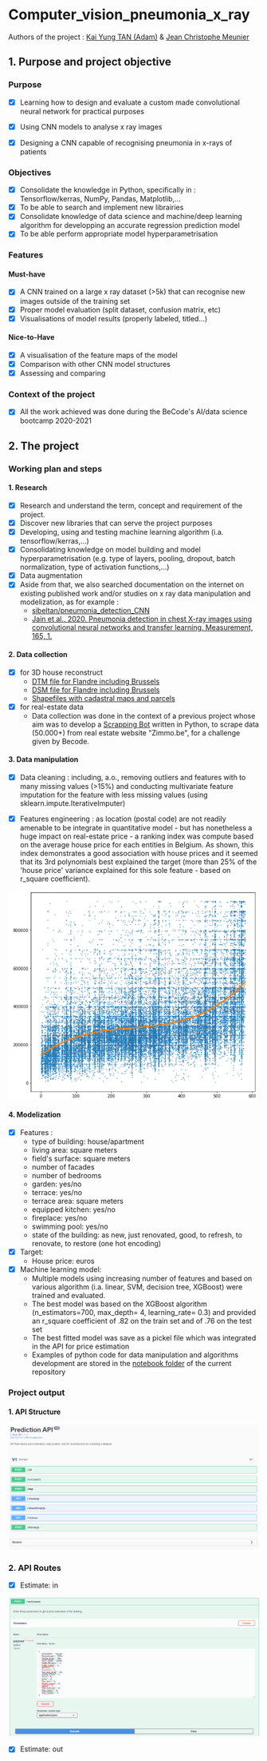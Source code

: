 # Computer_vision_pneumonia_x_ray

Authors of the project : [Kai Yung TAN (Adam)](https://github.com/kaiyungtan) & [Jean Christophe Meunier](https://github.com/jcmeunier77) 

## 1. Purpose and project objective 

### Purpose 
- [x] Learning how to design and evaluate a custom made convolutional neural network for practical purposes
- [x] Using CNN models to analyse x ray images
- [x] Designing a CNN capable of recognising pneumonia in x-rays of patients


### Objectives 

- [x] Consolidate the knowledge in Python, specifically in : Tensorflow/kerras, NumPy, Pandas, Matplotlib,...
- [x] To be able to search and implement new librairies
- [x] Consolidate knowledge of data science and machine/deep learning algorithm for developping an accurate regression prediction model
- [x] To be able perform appropriate model hyperparametrisation

### Features 
#### Must-have 
- [x] A CNN trained on a large x ray dataset (>5k) that can recognise new images outside of the training set
- [x] Proper model evaluation (split dataset, confusion matrix, etc)
- [x] Visualisations of model results (properly labeled, titled...)

#### Nice-to-Have
- [x] A visualisation of the feature maps of the model
- [x] Comparison with other CNN model structures
- [x] Assessing and comparing

### Context of the project 
- [x] All the work achieved was done during the BeCode's AI/data science bootcamp 2020-2021

## 2. The project 
### Working plan and steps 
#### 1. Research 
- [x] Research and understand the term, concept and requirement of the project.
- [x] Discover new libraries that can serve the project purposes 
- [x] Developing, using and testing machine learning algorithm (i.a. tensorflow/kerras,...)
- [x] Consolidating knowledge on model building and model hyperparametrisation (e.g. type of layers, pooling, dropout, batch normalization, type of activation functions,...)
- [x] Data augmentation
- [x] Aside from that, we also searched documentation on the internet on existing published work and/or studies on x ray data manipulation and modelization, as for example : 
  - [sibeltan/pneumonia_detection_CNN](https://github.com/sibeltan/pneumonia_detection_CNN)
  - [Jain et al., 2020. Pneumonia detection in chest X-ray images using convolutional neural networks and transfer learning. Measurement, 165, 1.](https://www.sciencedirect.com/science/article/abs/pii/S0263224120305844)

#### 2. Data collection 
- [x] for 3D house reconstruct
  - [DTM file for Flandre including Brussels](http://bit.ly/DTM_Flandre)
  - [DSM file for Flandre including Brussels](http://bit.ly/DSM_Flandre)
  - [Shapefiles with cadastral maps and parcels](https://eservices.minfin.fgov.be/myminfin-web/pages/cadastral-plans?_ga=2.167466685.225309318.1604313780-388788923.1602907232)
- [x] for real-estate data
  - Data collection was done in the context of a previous project whose aim was to develop a [Scrapping Bot](https://github.com/jcmeunier77/bot-scrape-zimmo) written in Python, to scrape data (50.000+) from real estate website "Zimmo.be", for a challenge given by Becode.
      
#### 3. Data manipulation 
- [x] Data cleaning : including, a.o., removing outliers and features with to many missing values (>15%) and conducting multivariate feature imputation for the feature with less missing values (using sklearn.impute.IterativeImputer)

- [x] Features engineering : as location (postal code) are not readily amenable to be integrate in quantitative model - but has nonetheless a huge impact on real-estate price - a ranking index was compute based on the average house price for each entities in Belgium. As shown, this index demonstrates a good association with house prices and it seemed that its 3rd polynomials best explained the target (more than 25% of the 'house price' variance explained for this sole feature - based on r_square coefficient).    

<p align="center">
    <img src="https://github.com/jcmeunier77/prediction_API/blob/master/img_out/pc%20ranked%20by%20prices.png">
</p>

#### 4. Modelization
- [x] Features : 
  - type of building: house/apartment
  - living area: square meters
  - field's surface: square meters
  - number of facades
  - number of bedrooms
  - garden: yes/no
  - terrace: yes/no
  - terrace area: square meters
  - equipped kitchen: yes/no
  - fireplace: yes/no
  - swimming pool: yes/no
  - state of the building: as new, just renovated, good, to refresh, to renovate, to restore (one hot encoding)
- [x] Target: 
  - House price: euros 
- [x] Machine learning model: 
  - Multiple models using increasing number of features and based on various algorithm (i.a. linear, SVM, decision tree, XGBoost) were trained and evaluated.
  - The best model was based on the XGBoost algorithm (n_estimators=700, max_depth= 4, learning_rate= 0.3) and provided an r_square coefficient of .82 on the train set and of .76 on the test set
  - The best fitted model was save as a pickel file which was integrated in the API for price estimation 
  - Examples of python code for data manipulation and algorithms development are stored in the [notebook folder](https://github.com/jcmeunier77/prediction_API/tree/master/notebooks%20data%20preparation%20and%20ML%20algorithms) of the current repository

### Project output
#### 1. API Structure 

<p align="center">
    <img src="https://github.com/jcmeunier77/prediction_API/blob/master/img_out/API%20structure.png">
</p>

### 2. API Routes
- [x] Estimate: in

<p align="center">
    <img src="https://github.com/jcmeunier77/prediction_API/blob/master/img_out/API%20estimate%20in.png">
</p>

- [x] Estimate: out

